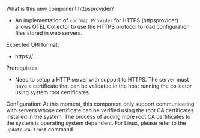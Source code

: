 What is this new component httpsprovider?
- An implementation of `confmap.Provider` for HTTPS (httpsprovider) allows OTEL Collector to use the HTTPS protocol to
load configuration files stored in web servers.

Expected URI format:
- https://...

Prerequistes:
- Need to setup a HTTP server with support to HTTPS. The server must have a certificate that can be validated in the
host running the collector using system root certificates.

Configuration:
At this moment, this component only support communicating with servers whose certificate can be verified using the root
CA certificates installed in the system. The process of adding more root CA certificates to the system is operating
system dependent. For Linux, please refer to the `update-ca-trust` command.
